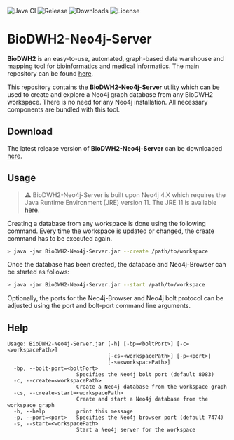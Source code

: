 ![Java CI](https://github.com/BioDWH2/BioDWH2-Neo4j-Server/workflows/Java%20CI/badge.svg?branch=develop) ![Release](https://img.shields.io/github/v/release/BioDWH2/BioDWH2-Neo4j-Server) ![Downloads](https://img.shields.io/github/downloads/BioDWH2/BioDWH2-Neo4j-Server/total) ![License](https://img.shields.io/github/license/BioDWH2/BioDWH2-Neo4j-Server)

# BioDWH2-Neo4j-Server
**BioDWH2** is an easy-to-use, automated, graph-based data warehouse and mapping tool for bioinformatics and medical informatics. The main repository can be found [here](https://github.com/BioDWH2/BioDWH2).

This repository contains the **BioDWH2-Neo4j-Server** utility which can be used to create and explore a Neo4j graph database from any BioDWH2 workspace. There is no need for any Neo4j installation. All necessary components are bundled with this tool.

## Download
The latest release version of **BioDWH2-Neo4j-Server** can be downloaded [here](https://github.com/BioDWH2/BioDWH2-Neo4j-Server/releases/latest).

## Usage
> ⚠️️ BioDWH2-Neo4j-Server is built upon Neo4j 4.X which requires the Java Runtime Environment (JRE) version 11. The JRE 11 is available [here](https://adoptium.net).

Creating a database from any workspace is done using the following command. Every time the workspace is updated or changed, the create command has to be executed again.
~~~BASH
> java -jar BioDWH2-Neo4j-Server.jar --create /path/to/workspace
~~~

Once the database has been created, the database and Neo4j-Browser can be started as follows:
~~~BASH
> java -jar BioDWH2-Neo4j-Server.jar --start /path/to/workspace
~~~

Optionally, the ports for the Neo4j-Browser and Neo4j bolt protocol can be adjusted using the port and bolt-port command line arguments.

## Help
~~~
Usage: BioDWH2-Neo4j-Server.jar [-h] [-bp=<boltPort>] [-c=<workspacePath>]
                                [-cs=<workspacePath>] [-p=<port>]
                                [-s=<workspacePath>]
  -bp, --bolt-port=<boltPort>
                      Specifies the Neo4j bolt port (default 8083)
  -c, --create=<workspacePath>
                      Create a Neo4j database from the workspace graph
  -cs, --create-start=<workspacePath>
                      Create and start a Neo4j database from the workspace graph
  -h, --help          print this message
  -p, --port=<port>   Specifies the Neo4j browser port (default 7474)
  -s, --start=<workspacePath>
                      Start a Neo4j server for the workspace
~~~